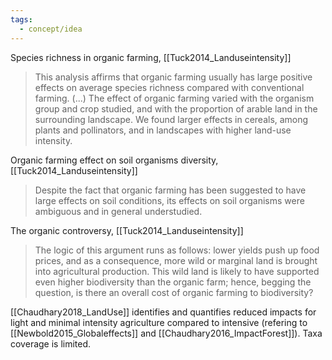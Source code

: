 ```yaml
---
tags:
  - concept/idea
---
```

Species richness in organic farming, [[Tuck2014_Landuseintensity]]
> This analysis affirms that organic farming usually has large positive effects on average species richness compared with conventional farming. (...) The effect of organic farming varied with the organism group and crop studied, and with the proportion of arable land in the surrounding landscape. We found larger effects in cereals, among plants and pollinators, and in landscapes with higher land-use intensity.

Organic farming effect on soil organisms diversity, [[Tuck2014_Landuseintensity]]
> Despite the fact that organic farming has been suggested to have large effects on soil conditions, its effects on soil organisms were ambiguous and in general understudied.

The organic controversy, [[Tuck2014_Landuseintensity]]
> The logic of this argument runs as follows: lower yields push up food prices, and as a consequence, more wild or marginal land is brought into agricultural production. This wild land is likely to have supported even higher biodiversity than the organic farm; hence, begging the question, is there an overall cost of organic farming to biodiversity?

[[Chaudhary2018_LandUse]] identifies and quantifies reduced impacts for light and minimal intensity agriculture compared to intensive (refering to [[Newbold2015_Globaleffects]] and [[Chaudhary2016_ImpactForest]]). Taxa coverage is limited.